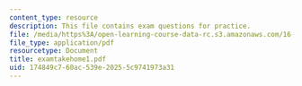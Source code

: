 ```yaml
---
content_type: resource
description: This file contains exam questions for practice.
file: /media/https%3A/open-learning-course-data-rc.s3.amazonaws.com/16-100-aerodynamics-fall-2005/174849c760ac539e20255c9741973a31_examtakehome1.pdf
file_type: application/pdf
resourcetype: Document
title: examtakehome1.pdf
uid: 174849c7-60ac-539e-2025-5c9741973a31
---
```

